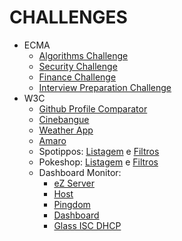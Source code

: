 # CHALLENGES

* ECMA
  * [Algorithms Challenge](ecma/algorithms/)
  * [Security Challenge](ecma/security/)
  * [Finance Challenge](ecma/financas/)
  * [Interview Preparation Challenge](ecma/interviewPreparationKit/)
* W3C
  * [Github Profile Comparator](w3c/github-profile-comparator/)
  * [Cinebangue](w3c/cinebangue/)
  * [Weather App](w3c/weather-app/)
  * [Amaro](w3c/amaro/)
  * Spotippos: [Listagem](w3c/spotippos/) e [Filtros](w3c/spotippos/)
  * Pokeshop: [Listagem](w3c/pokeshop/) e [Filtros](w3c/pokeshop-filters/)
  * Dashboard Monitor:
    * [eZ Server](w3c/ez-server-monitor/)
    * [Host](w3c/host-monitor/)
    * [Pingdom](w3c/pingdom-monitor/)
    * [Dashboard](w3c/dashboard-monitor/)
    * [Glass ISC DHCP](w3c/glass-isc-dhcp/)